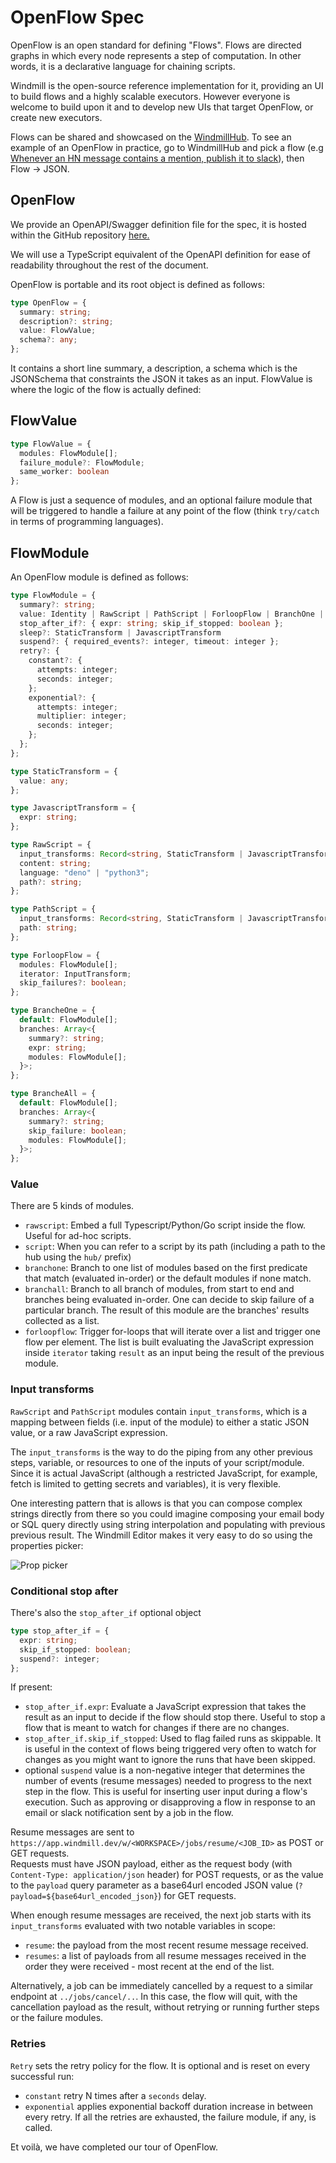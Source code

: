 # OpenFlow Spec

OpenFlow is an open standard for defining "Flows". Flows are directed
graphs in which every node represents a step of computation. In other words, it
is a declarative language for chaining scripts.

Windmill is the open-source reference implementation for it, providing an UI to
build flows and a highly scalable executors. However everyone is welcome to
build upon it and to develop new UIs that target OpenFlow, or create new executors.

Flows can be shared and showcased on the
[WindmillHub](https://hub.windmill.dev). To see an example of an OpenFlow in
practice, go to WindmillHub and pick a flow (e.g
[Whenever an HN message contains a mention, publish it to slack](https://hub.windmill.dev/flows/13/whenever-an-hn-message-contains-a-mention%2C-publish-it-to-slack)),
then Flow -> JSON.

## OpenFlow

We provide an OpenAPI/Swagger definition file for the spec, it is hosted 
within the GitHub repository 
[here.](https://github.com/windmill-labs/windmill/blob/main/openflow.openapi.yaml)


We will use a TypeScript equivalent of the OpenAPI definition for ease of
readability throughout the rest of the document.

OpenFlow is portable and its root object is defined as follows:

```typescript
type OpenFlow = {
  summary: string;
  description?: string;
  value: FlowValue;
  schema?: any;
};
```

It contains a short line summary, a description, a schema which is the
JSONSchema that constraints the JSON it takes as an input. FlowValue is where
the logic of the flow is actually defined:

## FlowValue

```typescript
type FlowValue = {
  modules: FlowModule[];
  failure_module?: FlowModule;
  same_worker: boolean
};
```

A Flow is just a sequence of modules, and an optional failure module that will
be triggered to handle a failure at any point of the flow (think `try/catch` in
terms of programming languages).


## FlowModule

An OpenFlow module is defined as follows:

```typescript
type FlowModule = {
  summary?: string;
  value: Identity | RawScript | PathScript | ForloopFlow | BranchOne | BranchAll ;
  stop_after_if?: { expr: string; skip_if_stopped: boolean };
  sleep?: StaticTransform | JavascriptTransform
  suspend?: { required_events?: integer, timeout: integer };
  retry?: {
    constant?: {
      attempts: integer;
      seconds: integer;
    };
    exponential?: {
      attempts: integer;
      multiplier: integer;
      seconds: integer;
    };
  };
};

type StaticTransform = {
  value: any;
};

type JavascriptTransform = {
  expr: string;
};

type RawScript = {
  input_transforms: Record<string, StaticTransform | JavascriptTransform>;
  content: string;
  language: "deno" | "python3";
  path?: string;
};

type PathScript = {
  input_transforms: Record<string, StaticTransform | JavascriptTransform>;
  path: string;
};

type ForloopFlow = {
  modules: FlowModule[];
  iterator: InputTransform;
  skip_failures?: boolean;
};

type BrancheOne = {
  default: FlowModule[];
  branches: Array<{
    summary?: string;
    expr: string;
    modules: FlowModule[];
  }>;
};

type BrancheAll = {
  default: FlowModule[];
  branches: Array<{
    summary?: string;
    skip_failure: boolean;
    modules: FlowModule[];
  }>;
};


```

### Value

There are 5 kinds of modules.

- `rawscript`: Embed a full Typescript/Python/Go script inside the flow. Useful
  for ad-hoc scripts.
- `script`: When you can refer to a script by its path (including a path to the hub
  using the `hub/` prefix)
- `branchone`: Branch to one list of modules based on the first predicate that match (evaluated in-order) or the default modules if none match.
- `branchall`: Branch to all branch of modules, from start to end and branches being evaluated in-order. One can decide to skip failure of a particular branch. The result of this module are the branches' results collected as a list.
- `forloopflow`: Trigger for-loops that will iterate over a list and trigger one
  flow per element. The list is built evaluating the JavaScript expression
  inside `iterator` taking `result` as an input being the result of the previous
  module. 



### Input transforms

`RawScript` and `PathScript` modules contain `input_transforms`, which is a mapping between fields 
(i.e. input of the module) to either a static JSON value, or a raw 
JavaScript expression.

The `input_transforms` is the way to do the piping from any other previous steps,
variable, or resources to one of the inputs of your script/module. Since
it is actual JavaScript (although a restricted JavaScript, for example, fetch is 
limited to getting secrets and variables), it is very flexible. 

One interesting pattern that is allows is that you can compose complex strings
directly from there so you could imagine composing your email body or SQL
query directly using string interpolation and populating with previous previous 
result. The Windmill Editor makes it very easy to do so using the properties
picker:

![Prop picker](./assets/prop_picker.png)

### Conditional stop after

There's also the `stop_after_if` optional object

```typescript
type stop_after_if = {
  expr: string;
  skip_if_stopped: boolean;
  suspend?: integer;
};
```

If present:

- `stop_after_if.expr`: Evaluate a JavaScript expression that takes the result
  as an input to decide if the flow should stop there. Useful to stop a flow
  that is meant to watch for changes if there are no changes.
- `stop_after_if.skip_if_stopped`: Used to flag failed runs as skippable. 
  It is useful in the context of flows being triggered very often to watch for changes
  as you might want to ignore the runs that have been skipped.
- optional `suspend` value is a non-negative integer that determines the
  number of events (resume messages) needed to progress to the next step in
  the flow. This is useful for inserting user input during a flow's execution. Such as
  approving or disapproving a flow in response to an email or slack notification
  sent by a job in the flow.

Resume messages are sent to
`https://app.windmill.dev/w/<WORKSPACE>/jobs/resume/<JOB_ID>`
as POST or GET requests.  
Requests must have JSON payload, either as the
request body (with `Content-Type: application/json` header) for POST requests, or as the
value to the `payload` query parameter as a base64url encoded JSON value
(`?payload=${base64url_encoded_json}`) for GET requests.

When enough resume messages are received, the next job starts with its
`input_transforms` evaluated with two notable variables in scope:

- `resume`: the payload from the most recent resume message received.
- `resumes`: a list of payloads from all resume messages received in the 
  order they were received - most recent at the end of the list.

Alternatively, a job can be immediately cancelled by a request to a similar endpoint
at `../jobs/cancel/..`.  In this case, the flow will quit, with the cancellation
payload as the result, without retrying or running further steps or the failure
modules.

### Retries

`Retry` sets the retry policy for the flow. It is optional and is reset on every
successful run:

- `constant` retry N times after a `seconds` delay.
- `exponential` applies exponential backoff duration increase in between every
retry. If all the retries are exhausted, the failure module, if any, is called.


Et voilà, we have completed our tour of OpenFlow.

